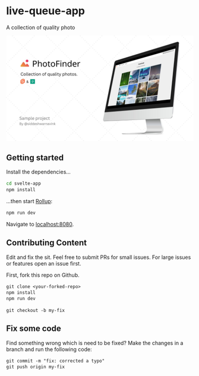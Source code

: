 # live-queue-app
A collection of quality photo

![Project banner](./md_assets/PhotoFinder-Banner.jpg)


## Getting started

Install the dependencies...

```bash
cd svelte-app
npm install
```

...then start [Rollup](https://rollupjs.org):

```bash
npm run dev
```

Navigate to [localhost:8080](http://localhost:8080).

## Contributing Content
Edit and fix the sit. Feel free to submit PRs for small issues. For large issues or features open an issue first.

First, fork this repo on Github.

```
git clone <your-forked-repo>
npm install
npm run dev

git checkout -b my-fix
```

## Fix some code
Find something wrong which is need to be fixed?  Make the changes in a branch and run the following code:

```
git commit -m "fix: corrected a typo"
git push origin my-fix
```